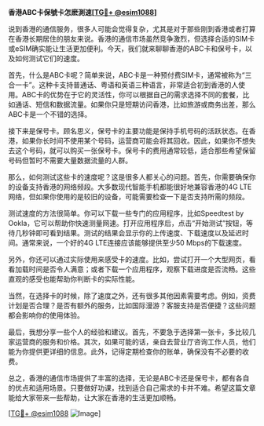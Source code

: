 **香港ABC卡保號卡怎麽測速[[TG💪+ @esim1088](https://t.me/s/esim1088)]**

说到香港的通信服务，很多人可能会觉得复杂，尤其是对于那些刚到香港或者打算在香港长期居住的朋友来说。香港的通信市场虽然竞争激烈，但选择合适的SIM卡或eSIM确实能让生活更加便利。今天，我们就来聊聊香港的ABC卡和保号卡，以及如何测试它们的速度。

首先，什么是ABC卡呢？简单来说，ABC卡是一种预付费SIM卡，通常被称为“三合一卡”。这种卡支持普通话、粤语和英语三种语言，非常适合初到香港的人使用。ABC卡的优势在于它的灵活性，你可以根据自己的需求选择不同的套餐，比如通话、短信和数据流量。如果你只是短期访问香港，比如旅游或商务出差，那么ABC卡是一个不错的选择。

接下来是保号卡。顾名思义，保号卡的主要功能是保持手机号码的活跃状态。在香港，如果你长时间不使用某个号码，运营商可能会将其回收。因此，如果你不想失去这个号码，就可以购买一张保号卡。保号卡的费用通常较低，适合那些希望保留号码但暂时不需要大量数据流量的人群。

那么，如何测试这些卡的速度呢？这是很多人都关心的问题。首先，你需要确保你的设备支持香港的网络频段。大多数现代智能手机都能很好地兼容香港的4G LTE网络，但如果你使用的是较旧的设备，可能需要检查一下是否支持所需的频段。

测试速度的方法很简单。你可以下载一些专门的应用程序，比如Speedtest by Ookla，它可以帮助你快速测量网速。打开应用程序后，点击“开始测试”按钮，等待几秒钟即可看到结果。测试的结果会显示你的上传速度、下载速度以及延迟时间。通常来说，一个好的4G LTE连接应该能够提供至少50 Mbps的下载速度。

另外，你还可以通过实际使用来感受卡的速度。比如，尝试打开一个大型网页，看看加载时间是否令人满意；或者下载一个应用程序，观察下载进度是否流畅。这些直观的感受也能帮助你判断卡的实际性能。

当然，在选择卡的时候，除了速度之外，还有很多其他因素需要考虑。例如，资费计划是否合理？是否有额外的服务，比如国际漫游？客服支持是否便捷？这些问题都会影响你的使用体验。

最后，我想分享一些个人的经验和建议。首先，不要急于选择第一张卡，多比较几家运营商的服务和价格。其次，如果可能的话，亲自去营业厅咨询工作人员，他们能为你提供更详细的信息。此外，记得定期检查你的账单，确保没有不必要的收费。

总之，香港的通信市场提供了丰富的选择，无论是ABC卡还是保号卡，都有各自的优点和适用场景。只要做好功课，找到适合自己需求的卡并不难。希望这篇文章能给大家带来一些帮助，让大家在香港的生活更加顺畅。

[[TG💪+ @esim1088](https://t.me/s/esim1088) ![Image](https://i.postimg.cc/4NQfJmqS/Snipaste-2025-05-13-00-14-12.png)]